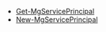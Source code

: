 * [Get-MgServicePrincipal](/powershell/module/microsoft.graph.applications/get-mgserviceprincipal?view=graph-powershell-1.0)
* [New-MgServicePrincipal](/powershell/module/microsoft.graph.applications/new-mgserviceprincipal?view=graph-powershell-1.0)